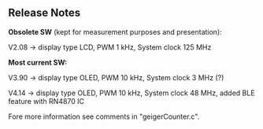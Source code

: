 ## **Release Notes** 



**Obsolete SW** (kept for measurement purposes and presentation):

V2.08 -> display type LCD, PWM 1 kHz, System clock 125 MHz

**Most current SW:**

V3.90 -> display type OLED, PWM 10 kHz, System clock 3 MHz (?)

V4.14 -> display type OLED, PWM 10 kHz, System clock 48 MHz, added BLE feature with RN4870 IC

Fore more information see comments in "geigerCounter.c".

